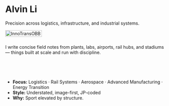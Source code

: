# Alvin Li

Precision across logistics, infrastructure, and industrial systems.

<div style="display:flex;flex-wrap:wrap;gap:10px">
  <img src="/alvin-site/JPG_VID/innotrans3.png?v=3" alt="InnoTransOBB" width="48%">

I write concise field notes from plants, labs, airports, rail hubs, and stadiums—
things built at scale and run with discipline.

---

- **Focus:** Logistics · Rail Systems · Aerospace · Advanced Manufacturing · Energy Transition
- **Style:** Understated, image-first, JP-coded
- **Why:** Sport elevated by structure.
